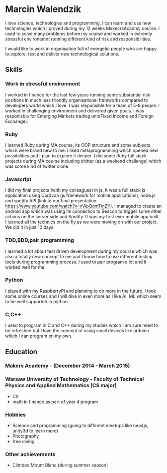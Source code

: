 # Marcin Walendzik 


I love science, technologies and programming. I can learn and use new technologies which I proved during my 12 weeks MakecrsAcadmy course. I used to solve many problems before my course and worked in extremly stressful environemnt running different kind of risk and responsibilities.

I would like to work in organisation full of energetic people who are happy to explore, test and deliver new technological solutions.


## Skills

### Work in stressful environment

I worked in finance for the last few years running some substantial risk positions in much less friendly organisational framworks compared to developers world which I love. I was responsible for a team of 5-8 people. I worked in challenging environment and delivered given goals. I was responisble for Emerging Markets trading unit(Fixed Income and Foreign Exchange).

### Ruby

I learned Ruby during MA course, its OOP structure and some subjects which were brand new to me.
I liked metaprogramming which opened new possibilities and I plan to explore it deeper.
I did some Ruby full stack projects during MA course including chitter (as a weekend challenge) which was some kind of twitter clone.

### Javascript

I did my final projects (with my colleagues) in js.
It was a full stack js application using Cordvoa (js framework for mobile applications), node.js and spotify API (link to our final presentation https://www.youtube.com/watch?v=vVipQomTmZY).
I managed to create an android app which was using its connection to Beacon to trigger some other actions on the server side and Spotify. It was my first ever mobile app built. I learned all the technics on the fly as we were moving on with our project.
We did it in just 10 days.

### TDD,BDD,pair programming

I learned a lot about test driven development during my course which was also a totally new concept to me and I know how to use different testing tools during programming process. I used to pair program a lot and it worked well for me.

### Python

I played with my RaspberryPi and planning to do more in the future. I took some online courses and I will dive in even more as I like AI, ML which seem to be well supported in python.

### C,C++

I used to program in C and C++ during my studies which I am sure need to be refreshed but I love the concept of using small devices like arduino which I can program on my own.

## Education

### Makers Academy - (December 2014 - March 2015)

### Warsaw University of Technology - Faculty of Technical Physics and Applied Mathematics (CS major)

 - CS 
 - math in finance as part of year 4 program

### Hobbies
 - Science and programming (going to different meetups like neo4js, unity3d to learn more)
 - Photography
 - free diving
 
### Other achievements
 - Climbed Mount Blanc (during summer season)
 

